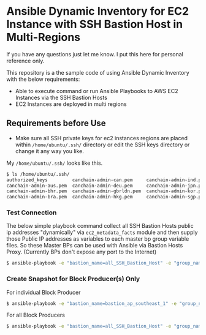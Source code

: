 # Ansible Dynamic Inventory for EC2 Instance with SSH Bastion Host in Multi-Regions

If you have any questions just let me know. I put this here for personal reference only. 

This repository is a the sample code of using Ansible Dynamic Inventory with the below requirements:
- Able to execute command or run Ansible Playbooks to AWS EC2 Instances via the SSH Bastion Hosts
- EC2 Instances are deployed in multi regions 

## Requirements before Use
- Make sure all SSH private keys for ec2 instances regions are placed within `/home/ubuntu/.ssh/` directory or edit the SSH keys directory or change it any way you like. 

My `/home/ubuntu/.ssh/` looks like this. 
```bash
$ ls /home/ubuntu/.ssh/
authorized_keys         canchain-admin-can.pem     canchain-admin-ind.pem  canchain-admin-swe.pem     
canchain-admin-aus.pem  canchain-admin-deu.pem     canchain-admin-jpn.pem  canchain-admin-usacali.pem
canchain-admin-bhr.pem  canchain-admin-gbrldn.pem  canchain-admin-kor.pem  canchain-admin-usaohio.pem
canchain-admin-bra.pem  canchain-admin-hkg.pem     canchain-admin-sgp.pem  canchain-admin-usavir.pem
```

### Test Connection

The below simple playbook command collect all SSH Bastion Hosts public ip addresses "dynamically" via `ec2_metadata_facts` module and then supply those Public IP addresses as variables to each master bp group variable files. So these Master BPs can be used with Ansible via Bastion Hosts Proxy. (Currently BPs don't expose any port to the Internet) 

```bash
$ ansible-playbook -e "bastion_name=all_SSH_Bastion_Host" -e "group_name=all_Master_Block_Producer" playbook_ping_test.yml 
```

### Create Snapshot for Block Producer(s) Only

For individual Block Producer
```bash
$ ansible-playbook -e "bastion_name=bastion_ap_southeast_1" -e "group_name=block_producer_ap_southeast_1" playbook/block_producer_create_snapshot.yml
```

For all Block Producers 
```bash
$ ansible-playbook -e "bastion_name=all_SSH_Bastion_Host" -e "group_name=all_Master_Block_Producer" playbook/block_producer_create_snapshot.yml
```
